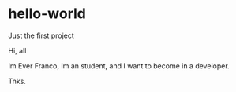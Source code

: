# hello-world
Just the first project

Hi, all

Im Ever Franco, Im an student, and I want to become in a developer.

Tnks.
